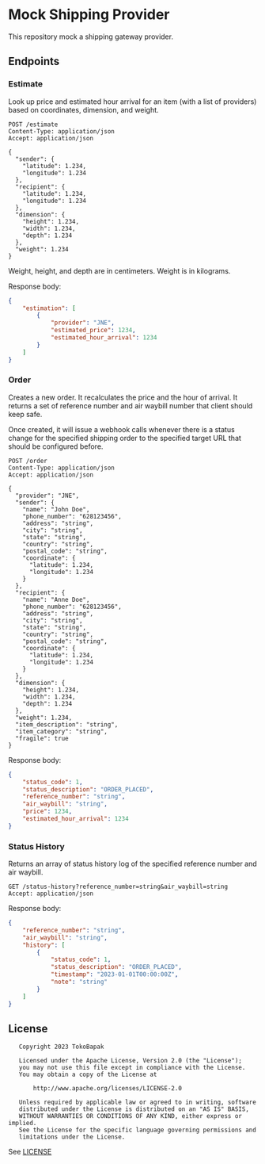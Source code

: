 # Mock Shipping Provider

This repository mock a shipping gateway provider.

## Endpoints

### Estimate

Look up price and estimated hour arrival for an item (with a list of providers)
based on coordinates, dimension, and weight.

```http request
POST /estimate
Content-Type: application/json
Accept: application/json

{
  "sender": {
    "latitude": 1.234,
    "longitude": 1.234
  },
  "recipient": {
    "latitude": 1.234,
    "longitude": 1.234
  },
  "dimension": {
    "height": 1.234,
    "width": 1.234,
    "depth": 1.234
  },
  "weight": 1.234
}
```

Weight, height, and depth are in centimeters. Weight is in kilograms.

Response body:

```json
{
    "estimation": [
        {
            "provider": "JNE",
            "estimated_price": 1234,
            "estimated_hour_arrival": 1234
        }
    ]
}
```

### Order

Creates a new order. It recalculates the price and the hour of arrival. 
It returns a set of reference number and air waybill number that client 
should keep safe.

Once created, it will issue a webhook calls whenever there is a status change
for the specified shipping order to the specified target URL that should be 
configured before.

```http request
POST /order
Content-Type: application/json
Accept: application/json

{
  "provider": "JNE",
  "sender": {
    "name": "John Doe",
    "phone_number": "628123456",
    "address": "string",
    "city": "string",
    "state": "string",
    "country": "string",
    "postal_code": "string",
    "coordinate": {
      "latitude": 1.234,
      "longitude": 1.234
    }
  },
  "recipient": {
    "name": "Anne Doe",
    "phone_number": "628123456",
    "address": "string",
    "city": "string",
    "state": "string",
    "country": "string",
    "postal_code": "string",
    "coordinate": {
      "latitude": 1.234,
      "longitude": 1.234
    }
  },
  "dimension": {
    "height": 1.234,
    "width": 1.234,
    "depth": 1.234
  },
  "weight": 1.234,
  "item_description": "string",
  "item_category": "string",
  "fragile": true
}
```

Response body:

```json
{
    "status_code": 1,
    "status_description": "ORDER_PLACED",
    "reference_number": "string",
    "air_waybill": "string",
    "price": 1234,
    "estimated_hour_arrival": 1234
}
```

### Status History

Returns an array of status history log of the specified reference number and air waybill.

```http request
GET /status-history?reference_number=string&air_waybill=string
Accept: application/json
```

Response body:

```json
{
    "reference_number": "string",
    "air_waybill": "string",
    "history": [
        {
            "status_code": 1,
            "status_description": "ORDER_PLACED",
            "timestamp": "2023-01-01T00:00:00Z",
            "note": "string"
        }
    ]
}
```

## License

```
   Copyright 2023 TokoBapak

   Licensed under the Apache License, Version 2.0 (the "License");
   you may not use this file except in compliance with the License.
   You may obtain a copy of the License at

       http://www.apache.org/licenses/LICENSE-2.0

   Unless required by applicable law or agreed to in writing, software
   distributed under the License is distributed on an "AS IS" BASIS,
   WITHOUT WARRANTIES OR CONDITIONS OF ANY KIND, either express or implied.
   See the License for the specific language governing permissions and
   limitations under the License.
```

See [LICENSE](./LICENSE)
